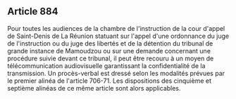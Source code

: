 Article 884
----
Pour toutes les audiences de la chambre de l'instruction de la cour d'appel de
Saint-Denis de La Réunion statuant sur l'appel d'une ordonnance du juge de
l'instruction ou du juge des libertés et de la détention du tribunal de grande
instance de Mamoudzou ou sur une demande concernant une procédure suivie devant
ce tribunal, il peut être recouru à un moyen de télécommunication audiovisuelle
garantissant la confidentialité de la transmission. Un procès-verbal est dressé
selon les modalités prévues par le premier alinéa de l'article 706-71. Les
dispositions des cinquième et septième alinéas de ce même article sont alors
applicables.
